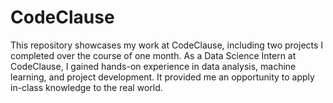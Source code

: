# CodeClause
This repository showcases my work at CodeClause, including two projects I completed over the course of one month. 
As a Data Science Intern at CodeClause, I gained hands-on experience in data analysis, machine learning, and project development. It provided me an opportunity to apply in-class knowledge to the real world. 
